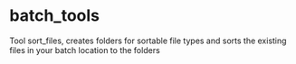 # batch_tools

Tool sort_files, creates folders for sortable file types and sorts the existing files in your batch location to the folders
